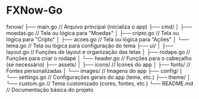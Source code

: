# FXNow-Go


fxnow/
├── main.go           // Arquivo principal (inicializa o app)
├── cmd/
│   ├── moedas.go     // Tela ou lógica para "Moedas"
│   ├── cripto.go     // Tela ou lógica para "Cripto"
│   ├── acoes.go      // Tela ou lógica para "Ações"
│   └── tema.go       // Tela ou lógica para configuração do tema
├── ui/
│   ├── layout.go     // Funções de layout e organização das telas
│   ├── rodape.go     // Funções para criar o rodapé
│   └── header.go     // Funções para o cabeçalho (se necessário)
├── assets/
│   ├── icons/        // Ícones do app
│   ├── fonts/        // Fontes personalizadas
│   └── images/       // Imagens do app
├── config/
│   └── settings.go   // Configurações gerais do app (tema, etc.)
├── theme/
│   └── custom.go     // Tema customizado (cores, fontes, etc.)
└── README.md         // Documentação básica do projeto
